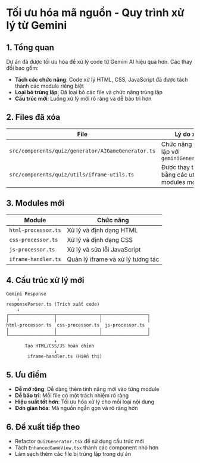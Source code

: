 
# Tối ưu hóa mã nguồn - Quy trình xử lý từ Gemini

## 1. Tổng quan

Dự án đã được tối ưu hóa để xử lý code từ Gemini AI hiệu quả hơn. Các thay đổi bao gồm:

- **Tách các chức năng**: Code xử lý HTML, CSS, JavaScript đã được tách thành các module riêng biệt
- **Loại bỏ trùng lặp**: Đã loại bỏ các file và chức năng trùng lặp
- **Cấu trúc mới**: Luồng xử lý mới rõ ràng và dễ bảo trì hơn

## 2. Files đã xóa

| File | Lý do xóa |
|------|-----------|
| `src/components/quiz/generator/AIGameGenerator.ts` | Chức năng trùng lặp với `geminiGenerator.ts` |
| `src/components/quiz/utils/iframe-utils.ts` | Được thay thế bằng các utility modules mới |

## 3. Modules mới

| Module | Chức năng |
|--------|-----------|
| `html-processor.ts` | Xử lý và định dạng HTML |
| `css-processor.ts` | Xử lý và định dạng CSS |
| `js-processor.ts` | Xử lý và sửa lỗi JavaScript |
| `iframe-handler.ts` | Quản lý iframe và xử lý tương tác |

## 4. Cấu trúc xử lý mới

```
Gemini Response
    ↓
responseParser.ts (Trích xuất code)
    ↓
┌─────────────────┬────────────────┬─────────────────┐
│                 │                │                 │
html-processor.ts  css-processor.ts  js-processor.ts
│                 │                │                 │
└─────────────────┴────────────────┴─────────────────┘
                  ↓
       Tạo HTML/CSS/JS hoàn chỉnh
                  ↓
        iframe-handler.ts (Hiển thị)
```

## 5. Ưu điểm

- **Dễ mở rộng**: Dễ dàng thêm tính năng mới vào từng module
- **Dễ bảo trì**: Mỗi file có một trách nhiệm rõ ràng
- **Hiệu suất tốt hơn**: Tối ưu hóa xử lý cho mỗi loại nội dung
- **Đơn giản hóa**: Mã nguồn ngắn gọn và rõ ràng hơn

## 6. Đề xuất tiếp theo

- Refactor `QuizGenerator.tsx` để sử dụng cấu trúc mới
- Tách `EnhancedGameView.tsx` thành các component nhỏ hơn
- Làm sạch thêm các file bị trùng lặp trong dự án
